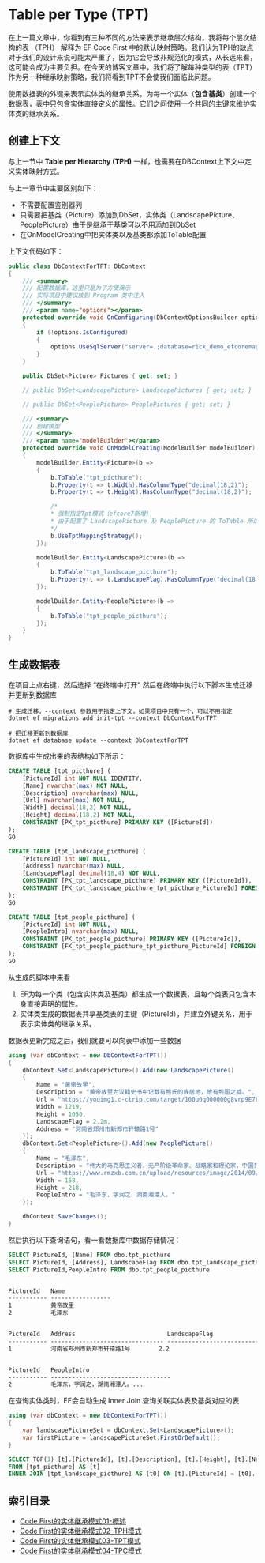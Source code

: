 # Table per Type (TPT)

在上一篇文章中，你看到有三种不同的方法来表示继承层次结构，我将每个层次结构的表 （TPH） 解释为 EF Code First 中的默认映射策略。我们认为TPH的缺点对于我们的设计来说可能太严重了，因为它会导致非规范化的模式，从长远来看，这可能会成为主要负担。在今天的博客文章中，我们将了解每种类型的表（TPT）作为另一种继承映射策略，我们将看到TPT不会使我们面临此问题。

使用数据表的外键来表示实体类的继承关系。为每一个实体（**包含基类**）创建一个数据表，表中只包含实体直接定义的属性。它们之间使用一个共同的主键来维护实体类的继承关系。

## 创建上下文

与上一节中 **Table per Hierarchy (TPH)** 一样，也需要在DBContext上下文中定义实体映射方式。

与上一章节中主要区别如下：

- 不需要配置鉴别器列
- 只需要把基类（Picture）添加到DbSet，实体类（LandscapePicture、PeoplePicture）由于是继承于基类可以不用添加到DbSet
- 在OnModelCreating中把实体类以及基类都添加ToTable配置

上下文代码如下：

~~~csharp
public class DbContextForTPT: DbContext
{
    /// <summary>
    /// 配置数据库，这里只是为了方便演示
    /// 实际项目中建议放到 Program 类中注入
    /// </summary>
    /// <param name="options"></param>
    protected override void OnConfiguring(DbContextOptionsBuilder options)
    {
        if (!options.IsConfigured)
        {
            options.UseSqlServer("server=.;database=rick_demo_efcoremap;uid=sa;pwd=123456; Encrypt=False;");
        }
    }

    public DbSet<Picture> Pictures { get; set; }

    // public DbSet<LandscapePicture> LandscapePictures { get; set; }

    // public DbSet<PeoplePicture> PeoplePictures { get; set; }

    /// <summary>
    /// 创建模型
    /// </summary>
    /// <param name="modelBuilder"></param>
    protected override void OnModelCreating(ModelBuilder modelBuilder)
    {
        modelBuilder.Entity<Picture>(b =>
        {
            b.ToTable("tpt_picthure");
            b.Property(t => t.Width).HasColumnType("decimal(18,2)");
            b.Property(t => t.Height).HasColumnType("decimal(18,2)");

            /*
            * 强制指定Tpt模式（efcore7新增）
            * 由于配置了 LandscapePicture 及 PeoplePicture 的 ToTable 所以可以不使用此代码
            */
            b.UseTptMappingStrategy();
        });

        modelBuilder.Entity<LandscapePicture>(b =>
        {
            b.ToTable("tpt_landscape_picthure");
            b.Property(t => t.LandscapeFlag).HasColumnType("decimal(18,4)");
        });

        modelBuilder.Entity<PeoplePicture>(b =>
        {
            b.ToTable("tpt_people_picthure");
        });
    }
}
~~~

## 生成数据表

在项目上点右键，然后选择 “在终端中打开” 然后在终端中执行以下脚本生成迁移并更新到数据库

~~~shell
# 生成迁移，--context 参数用于指定上下文，如果项目中只有一个，可以不用指定
dotnet ef migrations add init-tpt --context DbContextForTPT

# 把迁移更新到数据库
dotnet ef database update --context DbContextForTPT
~~~

数据库中生成出来的表结构如下所示：

~~~sql
CREATE TABLE [tpt_picthure] (
    [PictureId] int NOT NULL IDENTITY,
    [Name] nvarchar(max) NOT NULL,
    [Description] nvarchar(max) NULL,
    [Url] nvarchar(max) NOT NULL,
    [Width] decimal(18,2) NOT NULL,
    [Height] decimal(18,2) NOT NULL,
    CONSTRAINT [PK_tpt_picthure] PRIMARY KEY ([PictureId])
);
GO

CREATE TABLE [tpt_landscape_picthure] (
    [PictureId] int NOT NULL,
    [Address] nvarchar(max) NULL,
    [LandscapeFlag] decimal(18,4) NOT NULL,
    CONSTRAINT [PK_tpt_landscape_picthure] PRIMARY KEY ([PictureId]),
    CONSTRAINT [FK_tpt_landscape_picthure_tpt_picthure_PictureId] FOREIGN KEY ([PictureId]) REFERENCES [tpt_picthure] ([PictureId]) ON DELETE CASCADE
);
GO

CREATE TABLE [tpt_people_picthure] (
    [PictureId] int NOT NULL,
    [PeopleIntro] nvarchar(max) NULL,
    CONSTRAINT [PK_tpt_people_picthure] PRIMARY KEY ([PictureId]),
    CONSTRAINT [FK_tpt_people_picthure_tpt_picthure_PictureId] FOREIGN KEY ([PictureId]) REFERENCES [tpt_picthure] ([PictureId]) ON DELETE CASCADE
);
GO
~~~

从生成的脚本中来看

1. EF为每一个类（包含实体类及基类）都生成一个数据表，且每个类表只包含本身直接声明的属性。
2. 实体类生成的数据表共享基类表的主键（PictureId），并建立外键关系，用于表示实体类的继承关系。

数据表更新完成之后，我们就要可以向表中添加一些数据

~~~csharp
using (var dbContext = new DbContextForTPT())
{
    dbContext.Set<LandscapePicture>().Add(new LandscapePicture()
    {
        Name = "黄帝故里",
        Description = "黄帝故里为汉籍史书中记载有熊氏的族居地，故有熊国之墟。",
        Url = "https://youimg1.c-ctrip.com/target/100u0q000000g8vrp9E7F.jpg",
        Width = 1219,
        Height = 1050,
        LandscapeFlag = 2.2m,
        Address = "河南省郑州市新郑市轩辕路1号"
    });
    dbContext.Set<PeoplePicture>().Add(new PeoplePicture()
    {
        Name = "毛泽东",
        Description = "伟大的马克思主义者，无产阶级革命家、战略家和理论家，中国共产党、中国人民解放军和中华人民共和国的主要缔造者和领导人。",
        Url = "https://www.rmzxb.com.cn/upload/resources/image/2014/09/17/31766.jpg",
        Width = 158,
        Height = 218,
        PeopleIntro = "毛泽东，字润之，湖南湘潭人。"
    });

    dbContext.SaveChanges();
}
~~~

然后执行以下查询语句，看一看数据库中数据存储情况：

~~~sql
SELECT PictureId, [Name] FROM dbo.tpt_picthure
SELECT PictureId, [Address], LandscapeFlag FROM dbo.tpt_landscape_picthure
SELECT PictureId,PeopleIntro FROM dbo.tpt_people_picthure
~~~

~~~txt

PictureId   Name
----------- -----------------
1           黄帝故里
2           毛泽东


PictureId   Address                          LandscapeFlag
----------- -------------------------------- ---------------------------------------
1           河南省郑州市新郑市轩辕路1号        2.2


PictureId   PeopleIntro
----------- ----------------------------------
2           毛泽东，字润之，湖南湘潭人。...
~~~

在查询实体类时，EF会自动生成 Inner Join 查询关联实体表及基类对应的表

~~~csharp
using (var dbContext = new DbContextForTPT())
{
    var landscapePictureSet = dbContext.Set<LandscapePicture>();  
    var firstPicture = landscapePictureSet.FirstOrDefault();
}
~~~

~~~sql
SELECT TOP(1) [t].[PictureId], [t].[Description], [t].[Height], [t].[Name], [t].[Url], [t].[Width], [t0].[Address], [t0].[LandscapeFlag]
FROM [tpt_picthure] AS [t]
INNER JOIN [tpt_landscape_picthure] AS [t0] ON [t].[PictureId] = [t0].[PictureId]
~~~


## 索引目录

- [Code First的实体继承模式01-概述](./Code%20First%E7%9A%84%E5%AE%9E%E4%BD%93%E7%BB%A7%E6%89%BF%E6%A8%A1%E5%BC%8F01-%E6%A6%82%E8%BF%B0.md)
- [Code First的实体继承模式02-TPH模式](./Code%20First%E7%9A%84%E5%AE%9E%E4%BD%93%E7%BB%A7%E6%89%BF%E6%A8%A1%E5%BC%8F02-TPH%E6%A8%A1%E5%BC%8F.md)
- [Code First的实体继承模式03-TPT模式](./Code%20First%E7%9A%84%E5%AE%9E%E4%BD%93%E7%BB%A7%E6%89%BF%E6%A8%A1%E5%BC%8F03-TPT%E6%A8%A1%E5%BC%8F.md)
- [Code First的实体继承模式04-TPC模式](./Code%20First%E7%9A%84%E5%AE%9E%E4%BD%93%E7%BB%A7%E6%89%BF%E6%A8%A1%E5%BC%8F04-TPC%E6%A8%A1%E5%BC%8F.md)
